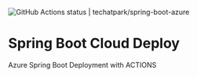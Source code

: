 ![GitHub Actions status | techatpark/spring-boot-azure](https://github.com/techatpark/spring-boot-azure/workflows/Java%20CI%20with%20Maven/badge.svg)
# Spring Boot Cloud Deploy

Azure Spring Boot Deployment with ACTIONS
